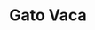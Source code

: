 ---
layout: libro
title: Gato Vaca
flipbook: https://www.yumpu.com/xx/embed/view/VsvIGY0RFe6J9ckH
flipbookIngles: https://www.yumpu.com/en/embed/view/KZPaAwEUR2M5YHIp
permalink: /libros/gato_vaca/
---